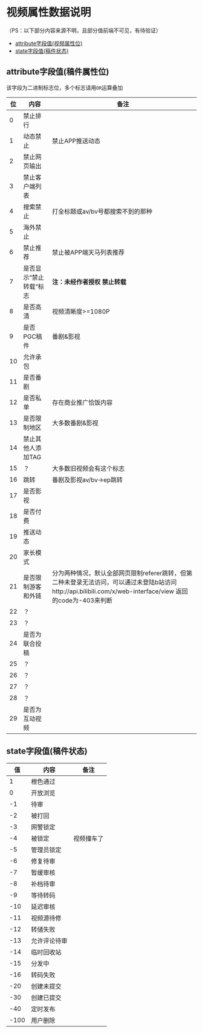 # 视频属性数据说明

（PS：以下部分内容来源不明，且部分值前端不可见，有待验证）

- [attribute字段值(视频属性位)](#attribute字段值(视频属性位))
- [state字段值(稿件状态)](#state字段值(稿件状态))

## attribute字段值(稿件属性位)

该字段为二进制标志位，多个标志请用`OR`运算叠加

| 位   | 内容                   | 备注                                                         |
| ---- | ---------------------- | ------------------------------------------------------------ |
| 0    | 禁止排行               |                                                              |
| 1    | 动态禁止               | 禁止APP推送动态                                              |
| 2    | 禁止网页输出           |                                                              |
| 3    | 禁止客户端列表         |                                                              |
| 4    | 搜索禁止               | 打全标题或av/bv号都搜索不到的那种                            |
| 5    | 海外禁止               |                                                              |
| 6    | 禁止推荐               | 禁止被APP端天马列表推荐                                      |
| 7    | 是否显示“禁止转载“标志 | **注：未经作者授权 禁止转载**                                |
| 8    | 是否高清               | 视频清晰度>=1080P                                            |
| 9    | 是否PGC稿件            | 番剧&影视                                                    |
| 10   | 允许承包               |                                                              |
| 11   | 是否番剧               |                                                              |
| 12   | 是否私单               | 存在商业推广恰饭内容                                         |
| 13   | 是否限制地区           | 大多数番剧&影视                                              |
| 14   | 禁止其他人添加TAG      |                                                              |
| 15   | ？                     | 大多数旧视频会有这个标志                                     |
| 16   | 跳转                   | 番剧及影视av/bv->ep跳转                                      |
| 17   | 是否影视               |                                                              |
| 18   | 是否付费               |                                                              |
| 19   | 推送动态               |                                                              |
| 20   | 家长模式               |                                                              |
| 21   | 是否限制游客和外链     | 分为两种情况，默认全部网页限制referer跳转，但第二种未登录无法访问，可以通过未登陆b站访问http://api.bilibili.com/x/web-interface/view 返回的code为-403来判断 |
| 22   | ？                     |                                                              |
| 23   | ？                     |                                                              |
| 24   | 是否为联合投稿         |                                                              |
| 25   | ？                     |                                                              |
| 26   | ？                     |                                                              |
| 27   | ？                     |                                                              |
| 28   | ？                     |                                                              |
| 29   | 是否为互动视频         |                                                              |

## state字段值(稿件状态)

| 值   | 内容         | 备注       |
| ---- | ------------ | ---------- |
| 1    | 橙色通过     |            |
| 0    | 开放浏览     |            |
| -1   | 待审         |            |
| -2   | 被打回       |            |
| -3   | 网警锁定     |            |
| -4   | 被锁定       | 视频撞车了 |
| -5   | 管理员锁定   |            |
| -6   | 修复待审     |            |
| -7   | 暂缓审核     |            |
| -8   | 补档待审     |            |
| -9   | 等待转码     |            |
| -10  | 延迟审核     |            |
| -11  | 视频源待修   |            |
| -12  | 转储失败     |            |
| -13  | 允许评论待审 |            |
| -14  | 临时回收站   |            |
| -15  | 分发中       |            |
| -16  | 转码失败     |            |
| -20  | 创建未提交   |            |
| -30  | 创建已提交   |            |
| -40  | 定时发布     |            |
| -100 | 用户删除     |            |

